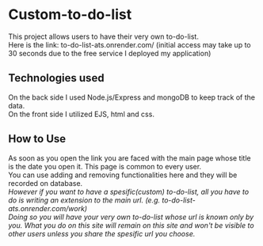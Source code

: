 # Custom-to-do-list

This project allows users to have their very own to-do-list.<br>
Here is the link: to-do-list-ats.onrender.com/ (initial access may take up to 30 seconds due to the free service I deployed my application)<br>

<h2>Technologies used</h2>
On the back side I used Node.js/Express and mongoDB to keep track of the data.<br>
On the front side I utilized EJS, html and css.<br>

<h2>How to Use</h2>
As soon as you open the link you are faced with the main page whose title is the date you open it. This page is common to every user. <br>
You can use adding and removing functionalities here and they will be recorded on database.<br>
<em>However if you want to have a spesific(custom) to-do-list, all you have to do is writing an extension to the main url. (e.g. to-do-list-ats.onrender.com/work)<br>
Doing so you will have your very own to-do-list whose url is known only by you. What you do on this site will remain on this site and won't be visible to other users
unless you share the spesific url you choose.</em><br>

